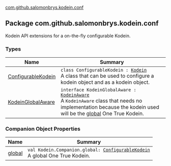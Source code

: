[com.github.salomonbrys.kodein.conf](.)

## Package com.github.salomonbrys.kodein.conf

Kodein API extensions for a on-the-fly configurable Kodein.

### Types

| Name | Summary |
|---|---|
| [ConfigurableKodein](-configurable-kodein/index.md) | `class ConfigurableKodein : `[`Kodein`](../com.github.salomonbrys.kodein/-kodein/index.md)<br>A class that can be used to configure a kodein object and as a kodein object. |
| [KodeinGlobalAware](-kodein-global-aware/index.md) | `interface KodeinGlobalAware : `[`KodeinAware`](../com.github.salomonbrys.kodein/-kodein-aware.md)<br>A `KodeinAware` class that needs no implementation because the kodein used will be the [global](global.md) One True Kodein. |

### Companion Object Properties

| Name | Summary |
|---|---|
| [global](global.md) | `val Kodein.Companion.global: `[`ConfigurableKodein`](-configurable-kodein/index.md)<br>A global One True Kodein. |
